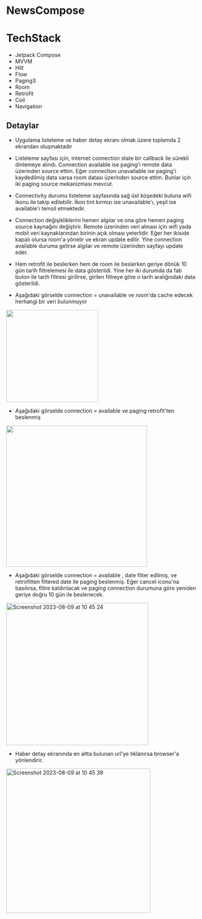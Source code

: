 # NewsCompose
# TechStack
- Jetpack Compose
- MVVM
- Hilt
- Flow
- Paging3
- Room
- Retrofit
- Coil
- Navigation

## Detaylar
- Uygulama listeleme ve haber detay ekranı olmak üzere toplamda 2 ekrandan oluşmaktadır
- Listeleme sayfası için, internet connection state bir callback ile sürekli dinlemeye alındı.
  Connection available ise paging'i remote data üzerinden source ettim. Eğer connection unavailable ise
  paging'i kaydedilmiş data varsa room datası üzerinden source ettim. Bunlar için iki paging source mekanizması mevcut.
 - Connectivity durumu listeleme
  sayfasında sağ üst köşedeki buluna
   wifi ikonu ile takip edilebilir. İkon tint kırmızı ise unavailable'ı,
  yeşil ise available'ı temsil etmektedir.
- Connection değişikliklerini hemen algılar ve ona göre hemen paging source kaynağını değiştirir. Remote üzerinden veri alması için wifi yada mobil veri kaynaklarından birinin açık olması yeterlidir. Eğer her ikiside kapalı olursa room'a yönelir ve ekran update edilir. Yine connection available duruma gelirse algılar ve remote üzerinden sayfayı update eder. 
- Hem retrofit ile beslerken hem de room ile beslerken geriye dönük 10 gün tarih filtrelemesi ile data gösterildi.
  Yine her iki durumda da fab buton ile tarih filtresi girilirse, girilen filtreye göre o tarih aralığındaki data gösterildi.

- Aşağıdaki görselde connection = unavailable ve room'da cache edecek herhangi bir veri bulunmuyor
<img width="244" alt="" src="https://github.com/kdrblt/NewsCompose/assets/132228860/8e657476-cd56-4fe6-943a-a57099e8b321">

- Aşağıdaki görselde connection = available ve paging retrofit'ten beslenmiş
<img width="373" alt="" src="https://github.com/kdrblt/NewsCompose/assets/132228860/9b27a9f7-f2c3-43cf-91ce-b2ec3efdbec8">

- Aşağıdaki görselde connection = available , date filter edilmiş, ve retrofitten filtered date ile paging beslenmiş.
  Eğer cancel iconu'na basılırsa, filtre kaldırılacak ve paging connection durumuna göre yeniden geriye doğru 10 gün ile beslenecek.
<img width="376" alt="Screenshot 2023-08-09 at 10 45 24" src="https://github.com/kdrblt/NewsCompose/assets/132228860/6a8c9e83-d085-46ac-b9ab-19f254558b73">

- Haber detay ekranında en altta bulunan url'ye tıklanırsa browser'a yönlendirir. 
<img width="382" alt="Screenshot 2023-08-09 at 10 45 39" src="https://github.com/kdrblt/NewsCompose/assets/132228860/d845457d-adc9-4931-a354-6597bee226c8">





